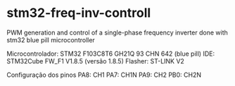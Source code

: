 # stm32-freq-inv-controll
PWM generation and control of a single-phase frequency inverter done with stm32 blue pill microcontroller

Microcontrolador: STM32 F103C8T6 GH21Q 93 CHN 642 (blue pill)
IDE: STM32Cube FW_F1 V1.8.5 (versão 1.8.5)
Flasher: ST-LINK V2

Configuração dos pinos
PA8: CH1
PA7: CH1N
PA9: CH2
PB0: CH2N
